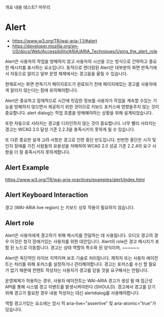 개요
내용
테스트?
마무리


# Alert
- https://www.w3.org/TR/wai-aria-1.1/#alert 
- https://developer.mozilla.org/en-US/docs/Web/Accessibility/ARIA/ARIA_Techniques/Using_the_alert_role


Alert은 사용자의 작업을 방해하지 않고 사용자의 시선을 끄는 방식으로 간략하고 중요한 메시지를 표시하는 요소입니다.
동적으로 렌더링된 Alert은 대부분의 화면 판독기에서 자동으로 알리고 일부 운영 체제에서는 경고음을 울릴 수 있습니다.

현재로서는 화면 판독기가 페이지로드가 완료되기 전에 페이지에있는 경고를 사용자에게 알리지 않는다는 점에 유의해야합니다.


Alert은 중요하고 잠재적으로 시간에 민감한 정보를 사용자가 작업을 계속할 수있는 기능을 방해하지 않으면서 제공하기 위한 것이므로 키보드 포커스에 영향을주지 않는 것이 중요합니다.
alert dialog는 작업 흐름을 방해해야하는 상황을 위해 설계되었습니다.

또한 자동으로 사라지는 경고를 디자인하지 않는 것이 중요합니다. 너무 빨리 사라지는 경고는 WCAG 2.0 달성 기준 2.2.3을 충족시키지 못하게 될 수 있습니다.

또 다른 중요한 설계 고려 사항은 경고로 인한 중단 빈도입니다. 빈번한 중단은 시각 및인지 장애를 가진 사람들의 유용성을 저해하여 WCAG 2.0 성공 기준 2.2.4의 요구 사항을 더 잘 충족시키지 못하게합니다.


## Alert Example
https://www.w3.org/TR/wai-aria-practices/examples/alert/index.html


## Alert Keyboard Interaction
경고 (WAI-ARIA live region) 는 키보드 상호 작용이 필요하지 않습니다.


## Alert role

Alert은 사용자에게 경고하기 위해 메시지를 전달하는 데 사용됩니다.
오디오 경고의 경우 이것은 청각 장애가있는 사용자를 위한 대안입니다.
Alert의 role은 경고 메시지가 포함 된 노드로 이동합니다.
경고는 상태 역할의 특수화 된 양식이며, ~~~~~~

Alert은 독단적인 라이브 지역이며 보조 기술로 처리됩니다.
제작자 또는 사용자 에이전트는 처리를 위해 포커스를 설정하거나 관리해야합니다.
경고는 포커스를 수신 할 필요가 없기 때문에 컨텐트 작성자는 사용자가 경고를 닫을 것을 요구해서는 안됩니다.

운영체제가 허용하는 경우, 사용자 에이전트는 WAI-ARIA 경고가 생성 될 때 접근성 API를 통해 시스템 경고 이벤트를 발생시켜야한다 (SHOULD).
경고에서 경고를 닫기 위해 경고가 필요한 경우 내용 작성자는 대신 alertdialog를 사용해야합니다.


역할 경고가있는 요소에는 암시 적 aria-live="assertive" 및 aria-atomic="true"가 있습니다.